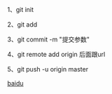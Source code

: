1、git init

2、git add

3、git commit -m "提交参数"

4、git remote add origin 后面跟url

5、git push -u origin master

<a href="47.102.152.223">baidu</a>

